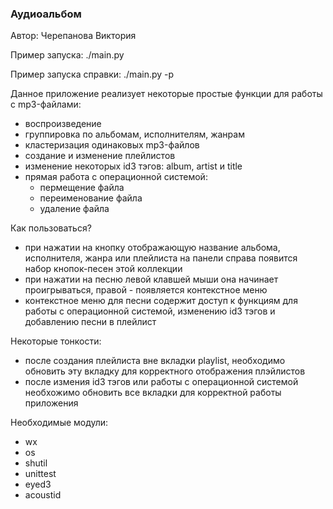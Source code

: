 ### Аудиоальбом
Автор: Черепанова Виктория

Пример запуска: ./main.py

Пример запуска справки: ./main.py -р

Данное приложение реализует некоторые простые функции для работы с mp3-файлами:
*  воспроизведение
*  группировка по альбомам, исполнителям, жанрам
* кластеризация одинаковых mp3-файлов
* создание и изменение плейлистов
* изменение некоторых id3 тэгов: album, artist и title
* прямая работа с операционной системой: 
    * пермещение файла 
    * переименование файла
    * удаление файла
    
Как пользоваться?
* при нажатии на кнопку отображающую название альбома, исполнителя, жанра или плейлиста на панели справа появится набор кнопок-песен этой коллекции
* при нажатии на песню левой клавшей мыши она начинает проигрываться, правой - появляется контекстное меню
* контекстное меню для песни содержит доступ к функциям для работы с операционной системой, изменению id3 тэгов и добавлению песни в плейлист

Некоторые тонкости:
* после создания плейлиста вне вкладки playlist, необходимо обновить эту вкладку для корректного отображения плэйлистов
* после измения id3 тэгов или работы с операционной системой необхожимо обновить все вкладки для корректной работы приложения

Необходимые модули:
* wx 
* os 
* shutil
* unittest
* eyed3
* acoustid